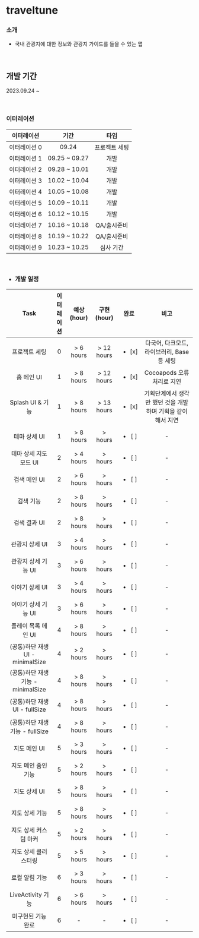 # traveltune

### 소개
 - 국내 관광지에 대한 정보와 관광지 가이드를 들을 수 있는 앱

<br>

## 개발 기간

2023.09.24 ~ 

<br>

### 이터레이션

|   이터레이션   	   |       기간 	     | 타입 |
|:----------------:|:----------------:|:----:|
|     이터레이션 0    |  09.24  | 프로젝트 세팅
|     이터레이션 1    |  09.25 ~ 09.27 | 개발
|     이터레이션 2    |  09.28 ~ 10.01 | 개발
|     이터레이션 3    |  10.02 ~ 10.04 | 개발
|     이터레이션 4    |  10.05 ~ 10.08 | 개발
|     이터레이션 5    |  10.09 ~ 10.11 | 개발
|     이터레이션 6    |  10.12 ~ 10.15 | 개발
|     이터레이션 7    |  10.16 ~ 10.18 | QA/출시준비
|     이터레이션 8    |  10.19 ~ 10.22 | QA/출시준비
|     이터레이션 9    |  10.23 ~ 10.25 | 심사 기간


<br>

- ### 개발 일정

| Task | 이터레이션 | 예상 (hour) | 구현 (hour) | 완료 | 비고 |
|:-----:|:-----:|:-----:|:------:|:----:|:----:|
|  프로젝트 세팅 | 0 | > 6 hours  |  > 12 hours | <ul><li>[x] </li></ul> | 다국어, 다크모드, 라이브러리, Base 등 세팅 |
|  홈 메인 UI  |  1  | > 8 hours  |  > 12 hours | <ul><li>[x] </li></ul> | Cocoapods 오류 처리로 지연 |
|  Splash UI & 기능 |  1  | > 8 hours  |  >  13 hours | <ul><li>[x] </li></ul> | 기획단계에서 생각만 했던 것을 개발하며 기획을 같이해서 지연 |
|  테마 상세 UI |  1  | > 8 hours  |  >  hours | <ul><li>[ ] </li></ul> | - |
|  테마 상세 지도모드 UI |  2  | > 4 hours  |  > hours | <ul><li>[ ] </li></ul> | - |
|  검색 메인 UI  |  2  | > 6 hours  |  > hours | <ul><li>[ ] </li></ul> | - |
|  검색 기능  |  2  | > 8 hours  |  > hours | <ul><li>[ ] </li></ul> | - |
|  검색 결과 UI  |  2  | > 8 hours  |  > hours | <ul><li>[ ] </li></ul> | - |
|  관광지 상세 UI  |  3  | > 4 hours  |  > hours | <ul><li>[ ] </li></ul> | - |
|  관광지 상세 기능 UI  |  3  | > 6 hours  |  > hours | <ul><li>[ ] </li></ul> | - |
|  이야기 상세 UI  |  3  | > 4 hours  |  > hours | <ul><li>[ ] </li></ul> | - |
|  이야기 상세 기능 UI  |  3  | > 6 hours  |  > hours | <ul><li>[ ] </li></ul> | - |
|  플레이 목록 메인 UI  |  4  | > 8 hours  |  > hours | <ul><li>[ ] </li></ul> | - |
|  (공통)하단 재생 UI - minimalSize  |  4  | > 2 hours  |  > hours | <ul><li>[ ] </li></ul> | - |
|  (공통)하단 재생 기능 - minimalSize  |  4  | > 8 hours  |  > hours | <ul><li>[ ] </li></ul> | - |
|  (공통)하단 재생 UI - fullSize  |  4  | > 8 hours  |  > hours | <ul><li>[ ] </li></ul> | - |
|  (공통)하단 재생 기능 - fullSize |  4  | > 8 hours  |  > hours | <ul><li>[ ] </li></ul> | - |
|  지도 메인 UI  |  5  | > 3 hours  |  > hours | <ul><li>[ ] </li></ul> | - |
|  지도 메인 줌인 기능  |  5  | > 2 hours  |  > hours | <ul><li>[ ] </li></ul> | - |
|  지도 상세 UI  |  5  | > 8 hours  |  > hours | <ul><li>[ ] </li></ul> | - |
|  지도 상세 기능  |  5  | > 8 hours  |  > hours | <ul><li>[ ] </li></ul> | - |
|  지도 상세 커스텀 마커 |  5  | > 2 hours  |  > hours | <ul><li>[ ] </li></ul> | - |
|  지도 상세 클러스터링 |  5  | > 5 hours  |  > hours | <ul><li>[ ] </li></ul> | - |
|  로컬 알림 기능  |  6  | > 3 hours  |  > hours | <ul><li>[ ] </li></ul> | - |
|  LiveActivity 기능  |  6  | > 6 hours  |  > hours | <ul><li>[ ] </li></ul> | - |
|  미구현된 기능 완료  |  6  | -  |  - | <ul><li>[ ] </li></ul> | - |
		


